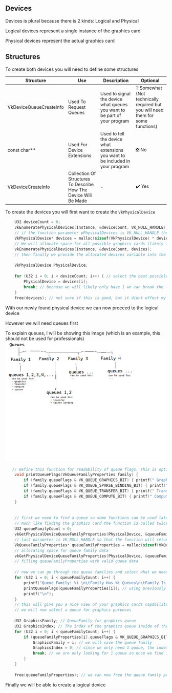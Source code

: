 ## Devices
Devices is plural because there is 2 kinds: Logical and Physical

Logical devices represent a single instance of the graphics card

Physical devices represent the actual graphics card

## Structures
To create both devices you will need to define some structures

| Structure | Use | Description | Optional |
| -- | -- | -- | -- |
| VkDeviceQueueCreateInfo | Used To Request Queues | Used to signal the device what queues you want to be part of your program | ❔ Somewhat (Not technically required but you will need them for some functions) |
| const char** | Used For Device Extensions | Used to tell the device what extensions you want to be included in your program | ❎ No |
| VkDeviceCreateInfo | Collection Of Structures To Describe How The Device Will Be Made | - | ✔️ Yes |

To create the devices you will first want to create the `VkPhysicalDevice`
```c
    U32 deviceCount = 0;
    vkEnumeratePhysicalDevices(Instance, &deviceCount, VK_NULL_HANDLE);
    // if the function parameter pPhysicalDevices is VK_NULL_HANDLE then the device count will be returned. We can then allocate space for the devices
    VkPhysicalDevice* devices = malloc(sizeof(VkPhysicalDevice) * deviceCount);
    // We will allocate space for all possible graphics cards (likely 1)
    vkEnumeratePhysicalDevices(Instance, &deviceCount, devices);
    // then finally we provide the allocated devices variable into the pPhysicalDevices parameter. This will fill the memory with valid physical devices which we can choose from
    
    VkPhysicalDevice PhysicalDevice;
    
    for (U32 i = 0; i < deviceCount; i++) { // select the best possible graphics card out of the list
        PhysicalDevice = devices[i];
        break; // because we will likely only have 1 we can break the loop immidiately
    }
    free(devices); // not sure if this is good, but it didnt effect my program
```
With our newly found physical device we can now proceed to the logical device

However we will need queues first

To explain queues, I will be showing this image (which is an example, this should not be used for professionals)
![Queue](https://github.com/Bryson-C/Plutonium/blob/main/IfYouUseThisProfessionallyYouAreADumbass_Queues.png)


```c
   // Define this function for readability of queue flags. This is optional though
    void printQueueFlags(VkQueueFamilyProperties family) {
        if (family.queueFlags & VK_QUEUE_GRAPHICS_BIT) { printf(" Graphics "); }
        if (family.queueFlags & VK_QUEUE_SPARSE_BINDING_BIT) { printf(" Sparse Binding "); }
        if (family.queueFlags & VK_QUEUE_TRANSFER_BIT) { printf(" Transfer "); }
        if (family.queueFlags & VK_QUEUE_COMPUTE_BIT) { printf(" Compute "); }
    }
    

    // first we need to find a queue so some functions can be used later
    // much like finding the graphics card the function is called twice, first for the queue family count, next for filling the memory with valid data
    U32 queueFamilyCount = 0;
    vkGetPhysicalDeviceQueueFamilyProperties(PhysicalDevice, &queueFamilyCount, VK_NULL_HANDLE); 
    // last parameter is VK_NULL_HANDLE so that the function will return the family count
    VkQueueFamilyProperties* queueFamilyProperties = malloc(sizeof(VkQueueFamilyProperties) * queueFamilyCount);
    // allocating space for queue family data
    vkGetPhysicalDeviceQueueFamilyProperties(PhysicalDevice, &queueFamilyCount, queueFamilyProperties);
    // filling queueFamilyProperties with valid queue data
    
    // now we can go through the queue families and select what we need (this is not required, it is used to visualize queue families better)
    for (U32 i = 0; i < queueFamilyCount; i++) {
        printf("Queue Family: %i \n\tFamily Has %i Queues\n\tFamily Is Capable Of: ", i, queueFamilyProperties[i].queueCount);
        printQueueFlags(queueFamilyProperties[i]); // using previously defined function for readability, queueFamilyProperties[i].queueFlags can be printed as a int though
        printf("\n");
    }
    // this will give you a nice view of your graphics cards capabilites of queues
    // we will now select a queue for graphics purposes
    
    U32 GraphicsFamily; // QueueFamily for graphics queue
    U32 GraphicsIndex; // The index of the graphics queue inside of the queue family
    for (U32 i = 0; i < queueFamilyCount; i++) {
        if (queueFamilyProperties[i].queueFlags & VK_QUEUE_GRAPHICS_BIT) { // we only need a queue capable of graphics hence why we are only looking for queues with the graphics flag
            GraphicsFamily = i; // we will save the queue family
            GraphicsIndex = 0; // since we only need 1 queue, the index will always be 0
            break; // we are only looking for 1 queue so once we find it we can just exit the loop
        }
    }
    
    free(queueFamilyProperties); // we can now free the queue family properties as we will no longer be using them
```

Finally we will be able to create a logical device
```c
```
